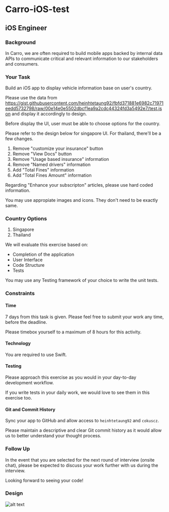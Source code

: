 # Carro-iOS-test

## iOS Engineer

### Background

In Carro, we are often required to build mobile apps backed by internal data APIs
to communicate critical and relevant information to our stakeholders and consumers.

### Your Task

Build an iOS app to display vehicle information base on user's country. 

Please use the data from https://gist.githubusercontent.com/heinhtetaung92/fbfd371881e6982c71971eedd5732798/raw/00e14e0e5502dbcf1ea9a2cdc44324fd3a5492e7/test.json and display it accordingly to design.

Before display the UI, user must be able to choose options for the country.

Please refer to the design below for singapore UI.
For thailand, there'll be a few changes. 
1. Remove "customize your insurance" button
2. Remove "View Docs" button
3. Remove "Usage based insurance" information
4. Remove "Named drivers" information
5. Add "Total Fines" information
6. Add "Total Fines Amount" information

Regarding "Enhance your subscripton" articles, please use hard coded information. 

You may use appropiate images and icons. They don't need to be exactly same.

### Country Options
1. Singapore
2. Thailand

We will evaluate this exercise based on:

- Completion of the application
- User Interface
- Code Structure
- Tests

You may use any Testing framework of your choice to write the unit tests.

### Constraints

#### Time

7 days from this task is given. Please feel free to submit your work any time, before the deadline.

Please timebox yourself to a maximum of 8 hours for this activity.

#### Technology

You are required to use Swift.

#### Testing

Please approach this exercise as you would in your day-to-day development workflow.

If you write tests in your daily work, we would love to see them in this exercise too.

#### Git and Commit History

Sync your app to GitHub and allow access to `heinhtetaung92` and `cokuscz`.

Please maintain a descriptive and clear Git commit history as it would allow us to better understand your thought process.

### Follow Up

In the event that you are selected for the next round of interview (onsite chat),
please be expected to discuss your work further with us during the interview.

Looking forward to seeing your code!

### Design

![alt text](https://raw.githubusercontent.com/heinhtetaung92/Carro-iOS-test/main/singapore-vehicle-detail.png)
